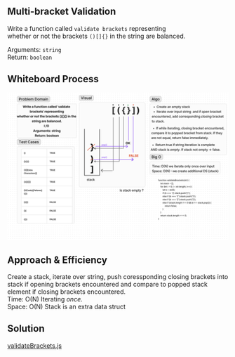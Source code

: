 ## Multi-bracket Validation

Write a function called `validate brackets`  representing   
whether or not the brackets `()[]{}` in the string are balanced. 

Arguments: `string`  
Return: `boolean`  

## Whiteboard Process
<!-- Embedded whiteboard image -->
![brackets.png](brackets.png)

## Approach & Efficiency
<!-- What approach did you take? Why? What is the Big O space/time for this approach? -->
Create a stack, iterate over string, push coressponding closing brackets into stack if opening brackets encountered and compare to popped stack element if closing brackets encountered.  
Time: O(N) Iterating _once._  
Space: O(N) Stack is an extra data struct
## Solution  
[validateBrackets.js](validateBrackets.js)
<!-- Show how to run your code, and examples of it in action -->